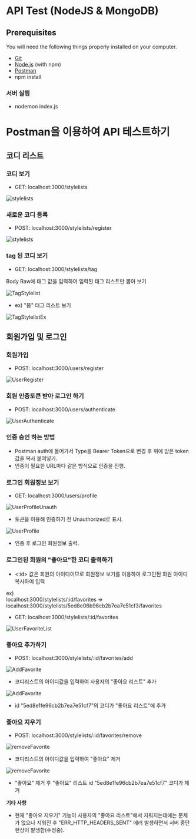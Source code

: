 # API Test (NodeJS & MongoDB)



## Prerequisites

You will need the following things properly installed on your computer.

* [Git](https://git-scm.com/)
* [Node.js](https://nodejs.org/) (with npm)
* [Postman](https://www.postman.com/)
* npm install

<h3><b>서버 실행</b></h3>

* nodemon index.js

# Postman을 이용하여 API 테스트하기


## 코디 리스트

<h3><b>코디 보기</b></h3>

* GET: localhost:3000/stylelists

![stylelists](https://github.com/Jaejun-Project/Lvl13_API_TEST/blob/master/lvl13img/stylelists.png)


<h3><b>새로운 코디 등록</b></h3>

* POST: localhost:3000/stylelists/register

![stylelists](https://github.com/Jaejun-Project/Lvl13_API_TEST/blob/master/lvl13img/registerStylelist.png)


<h3><b>tag 된 코디 보기</b></h3>

* GET: localhost:3000/stylelists/tag

<p><t>Body Raw에 태그 값을 입력하여 입력된 태그 리스트만 뽑아 보기</t></p>

![TagStylelist](https://github.com/Jaejun-Project/Lvl13_API_TEST/blob/master/lvl13img/tagStylelist.png)

* ex) "봄" 태그 리스트 보기

![TagStylelistEx](https://github.com/Jaejun-Project/Lvl13_API_TEST/blob/master/lvl13img/tagStylelistEx.png)

## 회원가입 및 로그인

<h3><b>회원가입</b></h3>

* POST: localhost:3000/users/register

![UserRegister](https://github.com/Jaejun-Project/Lvl13_API_TEST/blob/master/lvl13img/userRegister.png)


<h3><b>회원 인증토큰 받아 로그인 하기 </b></h3>

* POST: localhost:3000/users/authenticate

![UserAuthenticate](https://github.com/Jaejun-Project/Lvl13_API_TEST/blob/master/lvl13img/userAuthenticate.png)

<h3><b>인증 승인 하는 방법</b></h3>

* Postman auth에 들어가서 Type을 Bearer Token으로 변경 후 위에 받은 token 값을 복사 붙여넣기.
* 인증이 필요한 URL마다 같은 방식으로 인증을 진행.

<h3><b>로그인 회원정보 보기</b></h3>

* GET: localhost:3000/users/profile

![UserProfileUnauth](https://github.com/Jaejun-Project/Lvl13_API_TEST/blob/master/lvl13img/userProfileUnanuthorized.png)

* 토큰을 이용해 인증하기 전 Unauthorized로 표시.

![UserProfile](https://github.com/Jaejun-Project/Lvl13_API_TEST/blob/master/lvl13img/userProfile.png)

* 인증 후 로그인 회원정보 출력.


<h3><b>로그인된 회원의 "좋아요"한 코디 출력하기</b></h3>

* <:id> 값은 회원의 아이디이므로 회원정보 보기를 이용하여 로그인된 회원 아이디 복사하여 입력

ex) <br>
<t>localhost:3000/stylelists/:id/favorites => localhost:3000/stylelists/5ed8e06b96cb2b7ea7e51cf3/favorites</t>

* GET: localhost:3000/stylelists/:id/favorites

![UserFavoriteList](https://github.com/Jaejun-Project/Lvl13_API_TEST/blob/master/lvl13img/userFavoritesList.png)

<h3><b>좋아요 추가하기</b></h3>

* POST: localhost:3000/stylelists/:id/favorites/add

![AddFavorite](https://github.com/Jaejun-Project/Lvl13_API_TEST/blob/master/lvl13img/addFavorite.png)

*  코디리스트의 아이디값을 입력하여 사용자의 "좋아요 리스트" 추가

![AddFavorite](https://github.com/Jaejun-Project/Lvl13_API_TEST/blob/master/lvl13img/favListAfterAdded.png)

* id "5ed8e1fe96cb2b7ea7e51cf7"의 코디가 "좋아요 리스트"에 추가   

<h3><b>좋아요 지우기</b></h3>

* POST: localhost:3000/stylelists/:id/favorites/remove

![removeFavorite](https://github.com/Jaejun-Project/Lvl13_API_TEST/blob/master/lvl13img/removeFav.png)

* 코디리스트의 아이디값을 입력하여 "좋아요" 제거

![removeFavorite](https://github.com/Jaejun-Project/Lvl13_API_TEST/blob/master/lvl13img/afterRemoveFav.png)

* "좋아요" 제거 후 "좋아요" 리스트 id "5ed8e1fe96cb2b7ea7e51cf7" 코디가 제거


**기타 사항**
* 현재  "좋아요 지우기" 기능이 사용자의 "좋아요 리스트"에서 지워지는데에는 문제가 없으나 지워진 후 "ERR_HTTP_HEADERS_SENT" 에러 발생하면서 서버 중단 현상이 발생함(수정중).
